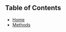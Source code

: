 ## Table of Contents

- [Home](https://krishna-sriram.github.io/TCGABatchCorrectionsPVCA)
- [Methods](https://krishna-sriram.github.io/TCGABatchCorrectionsPVCA/methods.md)



